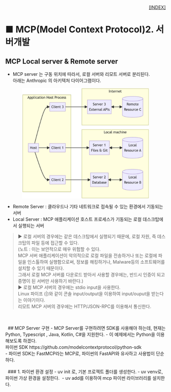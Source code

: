 <p style="text-align: right"> 
    <a href="./README.md">[INDEX]</a>
</p>

# ■ MCP(Model Context Protocol)2. 서버개발

## MCP Local server & Remote server

- MCP server 는 구동 위치에 따라서, 로컬 서버와 리모트 서버로 분리된다. <br/>
아래는 Anthropic 의 아키텍처 다이어그램이다. 

<center>
<img src="../images/mcp_server_01.png" width="400" align="center" alt="Anthropic Architecture Diagrma">
</center>
 
- Remote Server : 클라우드나 기타 네트워크로 접속될 수 있는 환경에서 기동되는 서버 
- Local Server : MCP 애플리케이션 호스트 프로세스가 기동되는 로컬 데스크탑에서 실행되는 서버 
> ▶ 로컬 서버의 경우에는 같은 데스크탑에서 실행되기 때문에, 로컬 자원, 즉 데스크탑의 파일 등에 접근할 수 있다. <br/>
(노트 : 이는 보안적으로 매우 위험할 수 있다. <br/>
MCP 서버 애플리케이션이 악의적으로 로컬 파일을 전송하거나 또는 로컬에 파일을 인스톨하여 실행함으로써, 정보를 해킹하거나, Malware등의 소프트웨어를 설치할 수 있기 때문이다. <br/>
그래서 로컬 MCP 서버를 다운로드 받아서 사용할 경우에는, 반드시 인증이 되고 증명이 된 서버만 사용하기 바란다.) <br/>
> ▶ 로컬 MCP 서버의 경우에는 stdio input을 사용한다. <br/> 
Linux 파이프 (|)와 같이 콘솔 input/output을 이용하여 input/ouput을 받는다는 이야기이다. <br/>
리모트 MCP 서버의 경우에는 HTTP/JSON-RPC를 이용해서 통신한다. <br/>
<br/>
<br/>
 
## MCP Server 구현
- MCP Server를 구현하려면 SDK를 사용해야 하는데, 현재는 Python, Typescript , Java, Kotlin, C#을 지원한다.
- 이 예제에서는 Python을 이용해보도록 하겠다. <br/>
파이썬 SDK https://github.com/modelcontextprotocol/python-sdk <br/>
- 파이썬 SDK는 FastMCP라는 MCP로, 파이썬의 FastAPI와 유사하고 사용법이 단순하다.<br/>
<br/>
 
### 1. 파이썬 환경 설정
- uv init 로, 기본 프로젝트 폴더를 생성한다.
- uv venv로, 파이썬 가상 환경을 설정한다. 
- uv add를 이용하여 mcp 파이썬 라이브러리를 설치한다. 








